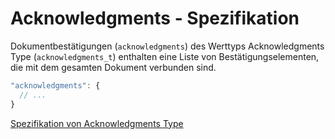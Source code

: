 # Acknowledgments - Spezifikation

Dokumentbestätigungen (`acknowledgments`) des Werttyps Acknowledgments Type (`acknowledgments_t`) enthalten eine Liste von Bestätigungselementen, die mit dem gesamten Dokument verbunden sind.

```javascript
"acknowledgments": {
  // ...
}
```

[Spezifikation von Acknowledgments Type](types/acknowledgments-spec.de.md)
